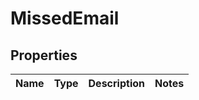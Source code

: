 # MissedEmail
## Properties

Name | Type | Description | Notes
------------ | ------------- | ------------- | -------------


